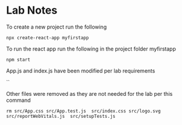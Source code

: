 
# Lab Notes

To create a new project run the following

`npx create-react-app myfirstapp`


To run the react app run the following in the project folder myfirstapp

`npm start`

App.js and index.js have been modified per lab requirements

``

Other files were removed as they are not needed for the lab per this command

`rm src/App.css src/App.test.js  src/index.css src/logo.svg src/reportWebVitals.js  src/setupTests.js`